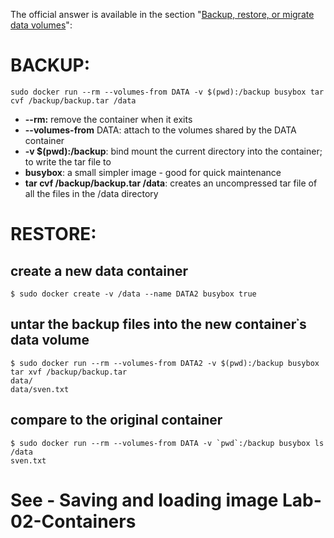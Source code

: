 The official answer is available in the section "[Backup, restore, or migrate data volumes](https://docs.docker.com/storage/volumes/#backup-restore-or-migrate-data-volumes)":

# BACKUP:

```
sudo docker run --rm --volumes-from DATA -v $(pwd):/backup busybox tar cvf /backup/backup.tar /data

```

- **--rm:** remove the container when it exits
- **--volumes-from** DATA: attach to the volumes shared by the DATA container
- **-v $(pwd):/backup**: bind mount the current directory into the container; to write the tar file to
- **busybox**: a small simpler image - good for quick maintenance
- **tar cvf /backup/backup.tar /data**: creates an uncompressed tar file of all the files in the /data directory

# RESTORE:

## create a new data container

```
$ sudo docker create -v /data --name DATA2 busybox true
```

## untar the backup files into the new container᾿s data volume

```
$ sudo docker run --rm --volumes-from DATA2 -v $(pwd):/backup busybox tar xvf /backup/backup.tar
data/
data/sven.txt
```

## compare to the original container

```
$ sudo docker run --rm --volumes-from DATA -v `pwd`:/backup busybox ls /data
sven.txt
```

# See - Saving and loading image Lab-02-Containers
